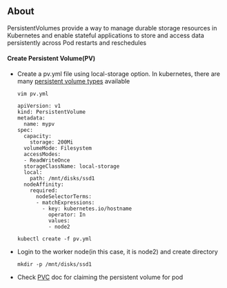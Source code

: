 ## About
PersistentVolumes provide a way to manage durable storage resources in Kubernetes and enable stateful applications to store and access data persistently across Pod restarts and reschedules

#### Create Persistent Volume(PV)
- Create a pv.yml file using local-storage option. In kubernetes, there are many [persistent volume types](https://kubernetes.io/docs/concepts/storage/persistent-volumes/#types-of-persistent-volumes) available
  ```
  vim pv.yml
  ```
  ```
  apiVersion: v1
  kind: PersistentVolume
  metadata:
    name: mypv
  spec:
    capacity:
      storage: 200Mi
    volumeMode: Filesystem
    accessModes:
    - ReadWriteOnce
    storageClassName: local-storage
    local:
      path: /mnt/disks/ssd1
    nodeAffinity:
      required:
        nodeSelectorTerms:
        - matchExpressions:
          - key: kubernetes.io/hostname
            operator: In
            values:
            - node2
  ```
  ```
  kubectl create -f pv.yml
  ```
- Login to the worker node(in this case, it is node2) and create directory
  ```
  mkdir -p /mnt/disks/ssd1
  ```
- Check [PVC](./Pvc.md) doc for claiming the persistent volume for pod
